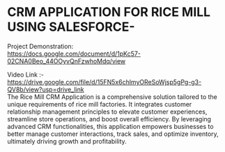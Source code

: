 # CRM APPLICATION FOR RICE MILL USING SALESFORCE-

Project Demonstration:
<br>
https://docs.google.com/document/d/1pKc57-02CNA0Beo_44OOyvQnFzwhoMdq/view

Video Link :- https://drive.google.com/file/d/15FN5x6chlmyOReSoWjsp5gPg-g3-QV8b/view?usp=drive_link
<br>
The Rice Mill CRM Application is a comprehensive solution tailored to the unique requirements of rice mill factories. It integrates customer relationship management principles to elevate customer experiences, streamline store operations, and boost overall efficiency. By leveraging advanced CRM functionalities, this application empowers businesses to better manage customer interactions, track sales, and optimize inventory, ultimately driving growth and profitability.
